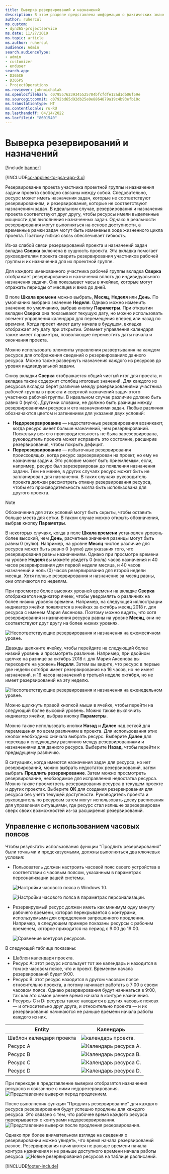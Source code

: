 ```yaml
---
title: Выверка резервирований и назначений
description: В этом разделе представлена информация о фактических значениях.
author: ruhercul
ms.custom:
- dyn365-projectservice
ms.date: 11/27/2019
ms.topic: article
ms.author: ruhercul
audience: Admin
search.audienceType:
- admin
- customizer
- enduser
search.app:
- D365CE
- D365PS
- ProjectOperations
ms.reviewer: johnmichalak
ms.openlocfilehash: c0795576239345525704bfcfdfe12ad1db06f59e
ms.sourcegitcommit: c0792bd65d92db25e0e8864879a19c4b93efb10c
ms.translationtype: HT
ms.contentlocale: ru-RU
ms.lasthandoff: 04/14/2022
ms.locfileid: "8601540"
---
```

# <a name="reconcile-bookings-and-assignments"></a>Выверка резервирований и назначений

[!include [banner](../includes/psa-now-project-operations.md)]

[!INCLUDE[cc-applies-to-psa-app-3.x](../includes/cc-applies-to-psa-app-3x.md)]

Резервирование проекта участника проектной группы и назначения задачи проекта свободно связаны между собой. Следовательно, ресурс может иметь назначения задач, которые не соответствуют резервированиям, и резервирования, которые не соответствуют назначениям задач. В идеальном случае, резервирования и назначения проекта соответствуют друг другу, чтобы ресурсы имели выделенные мощности для выполнения назначенных задач. Однако в реальности резервирования могут выполняться на основе доступности, а временные рамки задач могут быть изменены в ходе жизненного цикла проекта. Поэтому гибкая связь обеспечивает гибкость.

Из-за слабой связи резервирований проекта и назначений задач вкладка **Сверка** включена в сущность проекта. Эта вкладка помогает руководителям проекта сверить резервирования участников рабочей группы и их назначения для их проектной группе.

Для каждого именованного участника рабочей группы вкладка **Сверка** отображает резервирования и назначения вплоть до индивидуального назначения задачи. Она показывает часы в ячейках, которые могут отражать периоды от месяцев и вниз до дней.

В поле **Шкала времени** можно выбрать, **Месяц**, **Неделя** или **День**. По умолчанию выбрано значение **Неделя**. Однако можно изменить значение по умолчанию, выбрав кнопку **Параметры**. При открытии вкладки **Сверка** она показывают текущую дату, но можно использовать элемент управления календаря для перемещения вперед или назад по времени. Когда проект имеет дату начала в будущем, вкладка отображает эту дату при открытии. Элемент управления календаря также имеет параметры, позволяющие переместить даты начала и окончания проекта.

Можно использовать элементы управления развертывания на каждом ресурсе для отображения сведений о резервированиях данного ресурса. Можно также развернуть назначения каждого из ресурсов до уровня индивидуальной задачи.

Снизу вкладки **Сверка** отображается общий чистый итог для проекта, и вкладка также содержит столбец итоговых значений. Для каждого из ресурсов вкладка берет различие между резервированиями участника рабочей группы в проекта и сверткой назначений задач этого участника рабочей группы. В идеальном случае различие должно быть равно 0 (нулю). Другими словами, не должно быть разницы между резервированиями ресурса и его назначениями задач. Любые различия обозначаются цветом и затенением для указания двух условий:

- **Недорезервирование** — недостаточные резервирования возникают, когда ресурс имеет больше назначений, чем резервирований. Поскольку вся его производительность не была зарезервирована, руководитель проекта может исправить это состояние, расширив резервирования, чтобы покрыть дефицит.
- **Перерезервирование** — избыточные резервирования происходящих, когда ресурс зарезервирован на проект, но ему не назначены задачи. Это условие может быть приемлемым, если, например, ресурс был зарезервирован до появления назначения задачи. Тем не менее, в других случаях ресурс может быть не запланирован для назначения. В таких случаях руководитель проекта должен рассмотреть отмену резервирования ресурса, чтобы его производительность могла быть использована для другого проекта.

> [!NOTE]
> Обозначения для этих условий могут быть скрыты, чтобы оставить больше места для сетки. В таком случае можно открыть обозначения, выбрав кнопку **Параметры**.

В некоторых случаях, когда в поле **Шкала времени** установлен уровень более высокий, чем **День**, расчетные значения разницы могут быть равны 0 (нулю). Например, на уровне **Месяц** чистое различие для ресурса может быть равно 0 (нулю) для указания того, что резервирования равны назначениям. Однако при просмотре времени на уровне **Неделя** вы можете увидеть 0 (ноль) часов назначения и 40 часов резервирования для первой недели месяца, и 40 часов назначений и ноль (0) часов резервирования для второй недели месяца. Хотя полные резервирования и назначение за месяц равны, они отличаются по неделям.

При просмотре более высоких уровней времени на вкладке **Сверка** отображается индикатор ячеек, чтобы уведомлять о различиях на более низких уровнях времени. Например, на следующей иллюстрации индикатор ячейки появляется в ячейках за октябрь месяц 2018 г. для ресурса с именем Мария Аксенова. Поэтому можно видеть, что хотя резервирования и назначения ресурса равны на уровне **Месяц**, они не соответствуют друг другу на более низких уровнях.

![Несоответствующие резервирования и назначения на ежемесячном уровне.](media/reconcile-assignments-01.JPG)

Дважды щелкните ячейку, чтобы перейдите на следующий более низкий уровень и просмотреть различие. Например, при двойном щелчке на разнице за октябрь 2018 г. для Мария Аксенова вы переходите на уровень **Неделя**. Затем вы видите, что ресурс в первые две недели октября имеет резервирования на 16 часов, но не имеет назначений, и 16 часов назначений в третьей неделе октября, но не имеет резервирований на эту неделю.

![Несоответствующие резервирования и назначения на еженедельном уровне.](media/reconcile-assignments-02.JPG)

Можно щелкнуть правой кнопкой мыши в ячейке, чтобы перейти на следующий более высокий уровень. Можно также выключить индикатор ячейки, выбрав кнопку **Параметры**. 

Можно также использовать кнопки **Назад** и **Далее** над сеткой для перемещения по всем различиям в проекта. Для использования этих кнопок необходимо сначала выбрать ресурс. Выберите **Далее** для перехода к следующему различию между резервированиями и назначениями для данного ресурса. Выберите **Назад**, чтобы перейти к предыдущему различию.

В ситуациях, когда имеются назначения задач для ресурса, но нет резервирований, можно выбрать недостаток резервирований, затем выбрать **Продлить резервирование**. Затем можно просмотреть резервирование, необходимое для исправления недостатка ресурса. Можно также просмотреть резервирования ресурса в текущем проекте и других проектах. Выберите **ОК** для создания резервирования для ресурса без учета текущей доступности. Руководитель проекта и руководитель по ресурсам затем могут использовать доску расписания для управления ситуациями, где ресурс стал излишне зарезервирован сверх своих возможностей из-за расширения резервирований.

## <a name="managing-with-time-zones"></a>Управление с использованием часовых поясов
Чтобы результаты использования функции "Продлить резервирования" были точными и предсказуемыми, должны выполняться два ключевых условия:  

- Пользователь должен настроить часовой пояс своего устройства в соответствии с часовым поясом, указанным в параметрах персонализации вашей системы.
 
  ![Настройки часового пояса в Windows 10.](media/reconcile-assignments-03.png)

  ![Настройки часового пояса в параметрах персонализации.](media/reconcile-assignments-04.png)
 
- Резервируемый ресурс должен иметь как минимум одну минуту рабочего времени, которая перекрывается с контурами, используемыми для определения запрошенного продления. Например, в следующем примере показаны ресурсы с рабочим временем, которое приходится на период с 9:00 до 19:00. 

  ![Сравнение контуров ресурсов.](media/reconcile-assignments-05.png)

В следующей таблице показаны:

- Шаблон календаря проекта.
- Ресурс A: этот ресурс использует тот же календарь и находится в том же часовом поясе, что и проект. Временем начала резервирований будет 9:00.
- Ресурс B: этот ресурс находится в другом часовом поясе относительно проекта, а потому начинает работать в 7:00 в своем часовом поясе. Однако резервирования будут начинаться в 9:00, так как это самое раннее время начала в контуре назначения.
- Ресурсы C и D: ресурсы также находятся в других часовых поясах — и относительно друг друга, и относительно проекта — и их резервирования начинаются не раньше времени начала работы каждого из них.

|Entity  |Календарь  |
|-|-|
|Шаблон календаря проекта   | ![календарь проекта.](media/reconcile-assignments-06.png) |
|Ресурс A  | ![Календарь ресурса A.](media/reconcile-assignments-06.png) |
|Ресурс B  |  ![Календарь ресурса B.](media/reconcile-assignments-07.png) |
|Ресурс C  |  ![Календарь ресурса C.](media/reconcile-assignments-08.png) |
|Ресурс D  | ![Календарь ресурса D.](media/reconcile-assignments-09.png)  |
 
При переходе в представление выверки отобразятся назначения ресурсов и связанные с ними недорезервирования.
 ![Представление выверки перед продлением.](media/reconcile-assignments-10.png)

После выполнения функции "Продлить резервирование" для каждого ресурса резервирования будут успешно продлены для каждого ресурса. Это связано с тем, что рабочее время каждого ресурса перекрывается с контурами недорезервирования.
 ![Представление выверки после продления резервирования.](media/reconcile-assignments-11.png) 

Однако при более внимательном взгляде на сведения о резервировании можно увидеть, что время начала резервирований разное. Резервирования начинаются не раньше времени начала контура назначения и не раньше доступного времени начала работы ресурса.
 ![Новые резервирования ресурсов на таблице расписаний.](media/reconcile-assignments-12.png)


[!INCLUDE[footer-include](../includes/footer-banner.md)]
